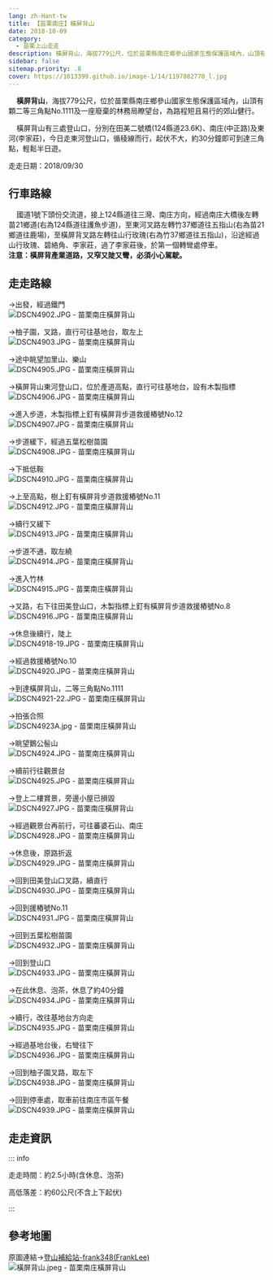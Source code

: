 ```yaml
---
lang: zh-Hant-tw
title: 【苗栗南庄】橫屏背山
date: 2018-10-09
category: 
  - 苗栗上山走走
description: 橫屏背山，海拔779公尺，位於苗栗縣南庄鄉參山國家生態保護區域內，山頂有顆二等三角點No.1111及一座廢棄的林務局瞭望台，為路程短且易行的郊山健行。 橫屏背山有三處登山口，分別在田美二號橋(124縣道23.6K)、南庄(中正路)及東河(李家莊)，今日走東河登山口，循稜線而行，起伏不大，約30分鐘即可到達三角點，輕鬆半日遊。
sidebar: false
sitemap.priority: .8
cover: https://1013399.github.io/image-1/14/1197882770_l.jpg
---
```


    **橫屏背山**，海拔779公尺，位於苗栗縣南庄鄉參山國家生態保護區域內，山頂有顆二等三角點No.1111及一座廢棄的林務局瞭望台，為路程短且易行的郊山健行。  

    橫屏背山有三處登山口，分別在田美二號橋(124縣道23.6K)、南庄(中正路)及東河(李家莊)，今日走東河登山口，循稜線而行，起伏不大，約30分鐘即可到達三角點，輕鬆半日遊。

<!-- more -->

走走日期：2018/09/30

## 行車路線  
    國道1號下頭份交流道，接上124縣道往三灣、南庄方向，經過南庄大橋後左轉苗21鄉道(右為124縣道往護魚步道)，至東河叉路左轉竹37鄉道往五指山(右為苗21鄉道往鹿場)，至橫屏背叉路左轉往山行玫瑰(右為竹37鄉道往五指山)，沿途經過山行玫瑰、碧絡角、李家莊，過了李家莊後，於第一個轉彎處停車。  
**注意：橫屏背產業道路，又窄又陡又彎，必須小心駕駛。**

## 走走路線  
→出發，經過鐵門  
![DSCN4902.JPG - 苗栗南庄橫屏背山](https://1013399.github.io/image-1/14/1197881697_l.jpg)

→柚子園，叉路，直行可往基地台，取左上  
![DSCN4903.JPG - 苗栗南庄橫屏背山](https://1013399.github.io/image-1/14/1197882871_l.jpg)

→途中眺望加里山、樂山  
![DSCN4905.JPG - 苗栗南庄橫屏背山](https://1013399.github.io/image-1/14/1197882770_l.jpg)

→橫屏背山東河登山口，位於產道高點，直行可往基地台，設有木製指標  
![DSCN4906.JPG - 苗栗南庄橫屏背山](https://1013399.github.io/image-1/14/1197882669_l.jpg)

→進入步道，木製指標上釘有橫屏背步道救援樁號No.12  
![DSCN4907.JPG - 苗栗南庄橫屏背山](https://1013399.github.io/image-1/14/1197883167_l.jpg)

→步道緩下，經過五葉松樹苗園  
![DSCN4908.JPG - 苗栗南庄橫屏背山](https://1013399.github.io/image-1/14/1197883069_l.jpg)

→下抵低鞍  
![DSCN4910.JPG - 苗栗南庄橫屏背山](https://1013399.github.io/image-1/14/1197883070_l.jpg)

→上至高點，樹上釘有橫屏背步道救援樁號No.11  
![DSCN4912.JPG - 苗栗南庄橫屏背山](https://1013399.github.io/image-1/14/1197881995_l.jpg)

→續行又緩下  
![DSCN4913.JPG - 苗栗南庄橫屏背山](https://1013399.github.io/image-1/14/1197882671_l.jpg)

→步道不通，取左繞  
![DSCN4914.JPG - 苗栗南庄橫屏背山](https://1013399.github.io/image-1/14/1197882568_l.jpg)

→進入竹林  
![DSCN4915.JPG - 苗栗南庄橫屏背山](https://1013399.github.io/image-1/14/1197881996_l.jpg)

→叉路，右下往田美登山口，木製指標上釘有橫屏背步道救援樁號No.8  
![DSCN4916.JPG - 苗栗南庄橫屏背山](https://1013399.github.io/image-1/14/1197882873_l.jpg)

→休息後續行，陡上  
![DSCN4918-19.JPG - 苗栗南庄橫屏背山](https://1013399.github.io/image-1/14/1197882672_l.jpg)

→經過救援樁號No.10  
![DSCN4920.JPG - 苗栗南庄橫屏背山](https://1013399.github.io/image-1/14/1197883071_l.jpg)

→到達橫屏背山，二等三角點No.1111  
![DSCN4921-22.JPG - 苗栗南庄橫屏背山](https://1013399.github.io/image-1/14/1197882569_l.jpg)

→拍張合照  
![DSCN4923A.jpg - 苗栗南庄橫屏背山](https://1013399.github.io/image-1/14/1197881698_l.jpg)

→眺望鵝公髻山  
![DSCN4924.JPG - 苗栗南庄橫屏背山](https://1013399.github.io/image-1/14/1197882188_l.jpg)

→續前行往觀景台  
![DSCN4925.JPG - 苗栗南庄橫屏背山](https://1013399.github.io/image-1/14/1197883072_l.jpg)

→登上二樓賞景，旁邊小屋已損毀  
![DSCN4927.JPG - 苗栗南庄橫屏背山](https://1013399.github.io/image-1/14/1197881998_l.jpg)

→經過觀景台再前行，可往蕃婆石山、南庄  
![DSCN4928.JPG - 苗栗南庄橫屏背山](https://1013399.github.io/image-1/14/1197882189_l.jpg)

→休息後，原路折返  
![DSCN4929.JPG - 苗栗南庄橫屏背山](https://1013399.github.io/image-1/14/1197882771_l.jpg)

→回到田美登山口叉路，續直行  
![DSCN4930.JPG - 苗栗南庄橫屏背山](https://1013399.github.io/image-1/14/1197881999_l.jpg)

→回到援樁號No.11  
![DSCN4931.JPG - 苗栗南庄橫屏背山](https://1013399.github.io/image-1/14/1197883169_l.jpg)

→回到五葉松樹苗園  
![DSCN4932.JPG - 苗栗南庄橫屏背山](https://1013399.github.io/image-1/14/1197881699_l.jpg)

→回到登山口  
![DSCN4933.JPG - 苗栗南庄橫屏背山](https://1013399.github.io/image-1/14/1197882674_l.jpg)

→在此休息、泡茶，休息了約40分鐘  
![DSCN4934.JPG - 苗栗南庄橫屏背山](https://1013399.github.io/image-1/14/1197882570_l.jpg)

→續行，改往基地台方向走  
![DSCN4935.JPG - 苗栗南庄橫屏背山](https://1013399.github.io/image-1/14/1197882772_l.jpg)

→經過基地台後，右彎往下  
![DSCN4936.JPG - 苗栗南庄橫屏背山](https://1013399.github.io/image-1/14/1197882190_l.jpg)

→回到柚子園叉路，取左下  
![DSCN4938.JPG - 苗栗南庄橫屏背山](https://1013399.github.io/image-1/14/1197881702_l.jpg)

→回到停車處，取車前往南庄市區午餐  
![DSCN4939.JPG - 苗栗南庄橫屏背山](https://1013399.github.io/image-1/14/1197882191_l.jpg)

## 走走資訊
::: info

走走時間：約2.5小時(含休息、泡茶)

高低落差：約60公尺(不含上下起伏)

:::

## 參考地圖
原圖連結→[登山補給站-frank348(FrankLee)](https://www.keepon.com.tw/thread-2ab90cfe-bd03-e611-80c2-901b0e54a4e6.html)  
![橫屏背山.jpeg - 苗栗南庄橫屏背山](https://1013399.github.io/image-1/14/1197882000_l.jpg)